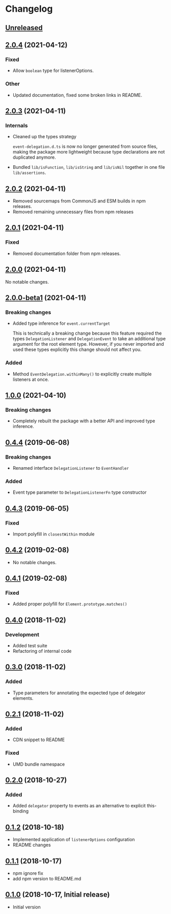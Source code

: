 # Changelog

## [Unreleased]

## [2.0.4] (2021-04-12)

### Fixed

- Allow `boolean` type for listenerOptions.

### Other

- Updated documentation, fixed some broken links in README.

## [2.0.3] (2021-04-11)

### Internals

- Cleaned up the types strategy

  `event-delegation.d.ts` is now no longer generated from source files, making the package more lightweight
  because type declarations are not duplicated anymore.

- Bundled `lib/isFunction`, `lib/isString` and `lib/isNil` together in one file `lib/assertions`.

## [2.0.2] (2021-04-11)

- Removed sourcemaps from CommonJS and ESM builds in npm releases.
- Removed remaining unnecessary files from npm releases

## [2.0.1] (2021-04-11)

### Fixed

- Removed documentation folder from npm releases.

## [2.0.0] (2021-04-11)

No notable changes.

## [2.0.0-beta1] (2021-04-11)

### Breaking changes

- Added type inference for `event.currentTarget`

  This is technically a breaking change because this feature required the types `DelegationListener` and `DelegationEvent`
  to take an additional type argument for the root element type. However, if you never imported and used these types
  explicitly this change should not affect you.

### Added

- Method `EventDelegation.withinMany()` to explicitly create multiple listeners at once.

## [1.0.0] (2021-04-10)

### Breaking changes

- Completely rebuilt the package with a better API and improved type inference.

## [0.4.4] (2019-06-08)

### Breaking changes

- Renamed interface `DelegationListener` to `EventHandler`

### Added

- Event type parameter to `DelegationListenerFn` type constructor

## [0.4.3] (2019-06-05)

### Fixed

- Import polyfill in `closestWithin` module

## [0.4.2] (2019-02-08)

- No notable changes.

## [0.4.1] (2019-02-08)

### Fixed

- Added proper polyfill for `Element.prototype.matches()`

## [0.4.0] (2018-11-02)

### Development

- Added test suite
- Refactoring of internal code

## [0.3.0] (2018-11-02)

### Added

- Type parameters for annotating the expected type of delegator elements.

## [0.2.1] (2018-11-02)

### Added

- CDN snippet to README

### Fixed

- UMD bundle namespace

## [0.2.0] (2018-10-27)

### Added

- Added `delegator` property to events as an alternative to explicit this-binding

## [0.1.2] (2018-10-18)

- Implemented application of `listenerOptions` configuration
- README changes

## [0.1.1] (2018-10-17)

- npm ignore fix
- add npm version to README.md

## [0.1.0] (2018-10-17, Initial release)

- Initial version

[Unreleased]: https://github.com/JJWesterkamp/event-delegation/compare/v2.0.4...HEAD
[2.0.4]: https://github.com/JJWesterkamp/event-delegation/compare/v2.0.3...v2.0.4
[2.0.3]: https://github.com/JJWesterkamp/event-delegation/compare/v2.0.2...v2.0.3
[2.0.2]: https://github.com/JJWesterkamp/event-delegation/compare/v2.0.1...v2.0.2
[2.0.1]: https://github.com/JJWesterkamp/event-delegation/compare/v2.0.0...v2.0.1
[2.0.0]: https://github.com/JJWesterkamp/event-delegation/compare/v2.0.0-beta1...v2.0.0
[2.0.0-beta1]: https://github.com/JJWesterkamp/event-delegation/compare/v1.0.0...v2.0.0-beta1
[1.0.0]: https://github.com/JJWesterkamp/event-delegation/compare/v0.4.4...v1.0.0
[0.4.4]: https://github.com/JJWesterkamp/event-delegation/compare/v0.4.3...v0.4.4
[0.4.3]: https://github.com/JJWesterkamp/event-delegation/compare/v0.4.2...v0.4.3
[0.4.2]: https://github.com/JJWesterkamp/event-delegation/compare/v0.4.1...v0.4.2
[0.4.1]: https://github.com/JJWesterkamp/event-delegation/compare/v0.4.0...v0.4.1
[0.4.0]: https://github.com/JJWesterkamp/event-delegation/compare/v0.3.0...v0.4.0
[0.3.0]: https://github.com/JJWesterkamp/event-delegation/compare/v0.2.1...v0.3.0
[0.2.1]: https://github.com/JJWesterkamp/event-delegation/compare/v0.2.0...v0.2.1
[0.2.0]: https://github.com/JJWesterkamp/event-delegation/compare/v0.1.2...v0.2.0
[0.1.2]: https://github.com/JJWesterkamp/event-delegation/compare/v0.1.1...v0.1.2
[0.1.1]: https://github.com/JJWesterkamp/event-delegation/compare/v0.1.0...v0.1.1
[0.1.0]: https://github.com/JJWesterkamp/event-delegation/tree/v0.1.0
